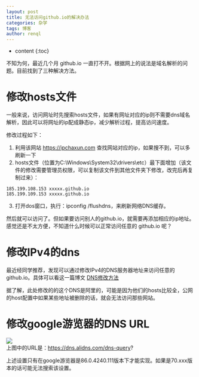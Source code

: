 ```yaml
---
layout: post
title: 无法访问github.io的解决办法
categories: 杂学
tags: 博客
author: renql
---
```


* content
{:toc}

不知为何，最近几个月 github.io 一直打不开。根据网上的说法是域名解析的问题。目前找到了三种解决方法。

# 修改hosts文件
一般来说，访问网址时先搜索hosts文件，如果有网址对应的ip则不需要dns域名解析，因此可以将网址的ip配成静态ip，减少解析过程，提高访问速度。

修改过程如下：
1. 利用该网站 https://ipchaxun.com 查找网站对应的ip，如果搜不到，可以多刷新一下  
2. hosts文件（位置为C:\Windows\System32\drivers\etc）最下面增加（该文件的修改需要管理员权限，可以复制该文件到其他文件夹下修改，改完后再复制过来）：
```
185.199.108.153 xxxxx.github.io
185.199.109.153 xxxxx.github.io
```
3. 打开dos窗口，执行：ipconfig /flushdns，来刷新网络DNS缓存。

然后就可以访问了。但如果要访问别人的github.io，就需要再添加相应的ip地址。感觉还是不太方便，不知道什么时候可以正常访问任意的 github.io 呢？

# 修改IPv4的dns
最近经同学推荐，发现可以通过修改IPv4的DNS服务器地址来访问任意的 github.io。具体可以看这一篇博文 <a href="https://blog.csdn.net/nima1994/article/details/107985198" target="_blank">DNS修改方法</a> 

据了解，此处修改的的这个DNS是阿里的，可能是因为他们的hosts比较全，公网的host配置中如果某些地址被删除的话，就会无法访问那些网站。

# 修改google游览器的DNS URL
![](https://s1.ax1x.com/2020/10/28/B1ld10.png)   
上图中的URL是：https://dns.alidns.com/dns-query?  

上述设置只有在google游览器是86.0.4240.111版本下才能实现。如果是70.xxx版本的话可能无法搜索该设置。
